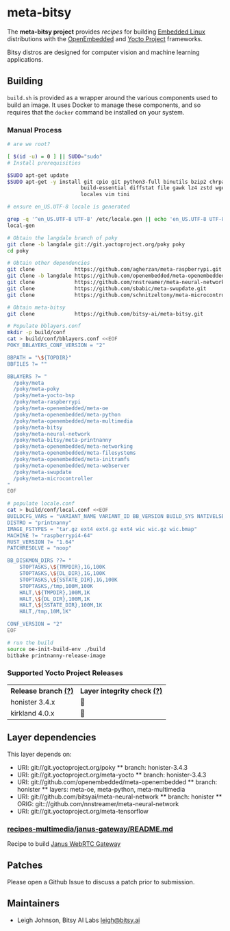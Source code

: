 # meta-bitsy

The **meta-bitsy project** provides *recipes* for building [Embedded Linux](https://elinux.org) distributions with the [OpenEmbedded](https://www.openembedded.org) and [Yocto Project](https://www.yoctoproject.org/) frameworks.

Bitsy distros are designed for computer vision and machine learning applications.

## Building

`build.sh` is provided as a wrapper around the various components used to build
an image. It uses Docker to manage these components, and so requires that the
`docker` command be installed on your system.

### Manual Process

```sh
# are we root?

[ $(id -u) = 0 ] || SUDO="sudo"
# Install prerequisities

$SUDO apt-get update
$SUDO apt-get -y install git cpio git python3-full binutils bzip2 chrpath \
                        build-essential diffstat file gawk lz4 zstd wget \
                        locales vim tini

# ensure en_US.UTF-8 locale is generated

grep -q '^en_US.UTF-8 UTF-8' /etc/locale.gen || echo 'en_US.UTF-8 UTF-8' | $SUDO tee -a /etc/locale.gen
local-gen

# Obtain the langdale branch of poky
git clone -b langdale git://git.yoctoproject.org/poky poky
cd poky

# Obtain other dependencies
git clone             https://github.com/agherzan/meta-raspberrypi.git
git clone -b langdale https://github.com/openembedded/meta-openembedded.git
git clone             https://github.com/nnstreamer/meta-neural-network.git
git clone             https://github.com/sbabic/meta-swupdate.git
git clone             https://github.com/schnitzeltony/meta-microcontroller.git

# Obtain meta-bitsy
git clone             https://github.com/bitsy-ai/meta-bitsy.git

# Populate bblayers.conf
mkdir -p build/conf
cat > build/conf/bblayers.conf <<EOF
POKY_BBLAYERS_CONF_VERSION = "2"

BBPATH = "\${TOPDIR}"
BBFILES ?= ""

BBLAYERS ?= "
  /poky/meta
  /poky/meta-poky
  /poky/meta-yocto-bsp
  /poky/meta-raspberrypi
  /poky/meta-openembedded/meta-oe
  /poky/meta-openembedded/meta-python
  /poky/meta-openembedded/meta-multimedia
  /poky/meta-bitsy
  /poky/meta-neural-network
  /poky/meta-bitsy/meta-printnanny
  /poky/meta-openembedded/meta-networking
  /poky/meta-openembedded/meta-filesystems
  /poky/meta-openembedded/meta-initramfs
  /poky/meta-openembedded/meta-webserver
  /poky/meta-swupdate
  /poky/meta-microcontroller
"
EOF

# populate locale.conf
cat > build/conf/local.conf <<EOF
BUILDCFG_VARS = "VARIANT_NAME VARIANT_ID BB_VERSION BUILD_SYS NATIVELSBSTRING TARGET_SYS MACHINE DISTRO DISTRO_VERSION TUNE_FEATURES TARGET_FPU"
DISTRO = "printnanny"
IMAGE_FSTYPES = "tar.gz ext4 ext4.gz ext4 wic wic.gz wic.bmap"
MACHINE ?= "raspberrypi4-64"
RUST_VERSION ?= "1.64"
PATCHRESOLVE = "noop"

BB_DISKMON_DIRS ??= "
    STOPTASKS,\${TMPDIR},1G,100K
    STOPTASKS,\${DL_DIR},1G,100K
    STOPTASKS,\${SSTATE_DIR},1G,100K
    STOPTASKS,/tmp,100M,100K
    HALT,\${TMPDIR},100M,1K
    HALT,\${DL_DIR},100M,1K
    HALT,\${SSTATE_DIR},100M,1K
    HALT,/tmp,10M,1K"

CONF_VERSION = "2"
EOF

# run the build
source oe-init-build-env ./build
bitbake printnanny-release-image
```

### Supported Yocto Project Releases

<table>
<tr><th>Release branch <a href="https://wiki.yoctoproject.org/wiki/Releases" target="none" title="What is this?">(?)</a></th><th>Layer integrity check <a href="https://www.yoctoproject.org/docs/2.5/dev-manual/dev-manual.html#making-sure-your-layer-is-compatible-with-yocto-project" target="none" title="What is this?">(?)</a></th></tr>
<tr><td>honister 3.4.x</td><td>🚧</td></tr>
<tr><td>kirkland 4.0.x</td><td>🚧</td></tr>

</table>

## Layer dependencies
This layer depends on:

* URI: git://git.yoctoproject.org/poky
    ** branch: honister-3.4.3
* URI: git://git.yoctoproject.org/meta-yocto
    ** branch: honister-3.4.3
* URI: git://github.com/openembedded/meta-openembedded
    ** branch: honister
    ** layers: meta-oe, meta-python, meta-multimedia
* URI: git://github.com/bitsyai/meta-neural-network
    ** branch: honister
    ** ORIG: git:://github.com/nnstreamer/meta-neural-network
* URI: git://git.yoctoproject.org/meta-tensorflow


### [recipes-multimedia/janus-gateway/README.md](meta-bitsy/recipes-multimedia/janus-gateway/README.md)

Recipe to build [Janus WebRTC Gateway](https://github.com/meetecho/janus-gateway) 


## Patches

Please open a Github Issue to discuss a patch prior to submission.


## Maintainers

* Leigh Johnson, Bitsy AI Labs <leigh@bitsy.ai>
